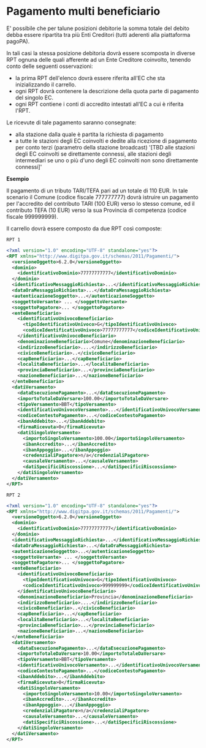 Pagamento multi beneficiario
============================

E' possibile che per talune posizioni debitorie la somma totale del debito debba essere ripartita tra più Enti Creditori (tutti aderenti alla piattaforma pagoPA).

In tali casi la stessa posizione debitoria dovrà essere scomposta in diverse RPT ognuna delle quali afferente ad un Ente Creditore coinvolto, tenendo conto delle seguenti osservazioni:

* la prima RPT dell'elenco dovrà essere riferita all'EC che sta inizializzando il carrello.
* ogni RPT dovrà contenere la descrizione della quota parte di pagamento del singolo EC.
* ogni RPT contiene i conti di accredito intestati all'EC a cui è riferita l'RPT.

Le ricevute di tale pagamento saranno consegnate:

* alla stazione dalla quale è partita la richiesta di pagamento
* a tutte le stazioni degli EC coinvolti e dedite alla ricezione di pagamento per conto terzi (parametro della stazione broadcast)
'[TBD alle stazioni degli EC coinvolti se direttamente connessi, alle stazioni degli intermediari se uno o più d'uno degli EC coinvolti non sono direttamente connessi]'

**Esempio**

Il pagamento di un tributo TARI/TEFA pari ad un totale di 110 EUR. In tale scenario il Comune (codice fiscale 777777777) dovrà istruire un pagamento per l'accredito del contributo TARI (100 EUR) verso lo stesso comune, ed il contributo TEFA (10 EUR) verso la sua Provincia di competenza (codice fiscale 999999999).

Il carrello dovrà essere composto da due RPT così composte:

`RPT 1`

```xml
<?xml version="1.0" encoding="UTF-8" standalone="yes"?>
<RPT xmlns="http://www.digitpa.gov.it/schemas/2011/Pagamenti/">
  <versioneOggetto>6.2.0</versioneOggetto>
  <dominio>
    <identificativoDominio>77777777777</identificativoDominio>
  </dominio>
  <identificativoMessaggioRichiesta>...</identificativoMessaggioRichiesta>
  <dataOraMessaggioRichiesta>...</dataOraMessaggioRichiesta>
  <autenticazioneSoggetto>...</autenticazioneSoggetto>
  <soggettoVersante> ... </soggettoVersante>
  <soggettoPagatore>... </soggettoPagatore>
  <enteBeneficiario>
    <identificativoUnivocoBeneficiario>
      <tipoIdentificativoUnivoco>G</tipoIdentificativoUnivoco>
      <codiceIdentificativoUnivoco>77777777777</codiceIdentificativoUnivoco>
    </identificativoUnivocoBeneficiario>
    <denominazioneBeneficiario>Comune</denominazioneBeneficiario>
    <indirizzoBeneficiario>....</indirizzoBeneficiario>
    <civicoBeneficiario>..</civicoBeneficiario>
    <capBeneficiario>...</capBeneficiario>
    <localitaBeneficiario>...</localitaBeneficiario>
    <provinciaBeneficiario>...</provinciaBeneficiario>
    <nazioneBeneficiario>...</nazioneBeneficiario>
  </enteBeneficiario>
  <datiVersamento>
    <dataEsecuzionePagamento>...</dataEsecuzionePagamento>
    <importoTotaleDaVersare>100.00</importoTotaleDaVersare>
    <tipoVersamento>BBT</tipoVersamento>
    <identificativoUnivocoVersamento>...</identificativoUnivocoVersamento>
    <codiceContestoPagamento>...</codiceContestoPagamento>
    <ibanAddebito>...</ibanAddebito>
    <firmaRicevuta>0</firmaRicevuta>
    <datiSingoloVersamento>
      <importoSingoloVersamento>100.00</importoSingoloVersamento>
      <ibanAccredito>...</ibanAccredito>
      <ibanAppoggio>...</ibanAppoggio>
      <credenzialiPagatore>n/a</credenzialiPagatore>
      <causaleVersamento>...</causaleVersamento>
      <datiSpecificiRiscossione>...</datiSpecificiRiscossione>
    </datiSingoloVersamento>
  </datiVersamento>
</RPT>

```

`RPT 2`

```xml
<?xml version="1.0" encoding="UTF-8" standalone="yes"?>
<RPT xmlns="http://www.digitpa.gov.it/schemas/2011/Pagamenti/">
  <versioneOggetto>6.2.0</versioneOggetto>
  <dominio>
    <identificativoDominio>77777777777</identificativoDominio>
  </dominio>
  <identificativoMessaggioRichiesta>...</identificativoMessaggioRichiesta>
  <dataOraMessaggioRichiesta>...</dataOraMessaggioRichiesta>
  <autenticazioneSoggetto>...</autenticazioneSoggetto>
  <soggettoVersante> ... </soggettoVersante>
  <soggettoPagatore>... </soggettoPagatore>
  <enteBeneficiario>
    <identificativoUnivocoBeneficiario>
      <tipoIdentificativoUnivoco>G</tipoIdentificativoUnivoco>
      <codiceIdentificativoUnivoco>999999999</codiceIdentificativoUnivoco>
    </identificativoUnivocoBeneficiario>
    <denominazioneBeneficiario>Provincia</denominazioneBeneficiario>
    <indirizzoBeneficiario>....</indirizzoBeneficiario>
    <civicoBeneficiario>..</civicoBeneficiario>
    <capBeneficiario>...</capBeneficiario>
    <localitaBeneficiario>...</localitaBeneficiario>
    <provinciaBeneficiario>...</provinciaBeneficiario>
    <nazioneBeneficiario>...</nazioneBeneficiario>
  </enteBeneficiario>
  <datiVersamento>
    <dataEsecuzionePagamento>...</dataEsecuzionePagamento>
    <importoTotaleDaVersare>10.00</importoTotaleDaVersare>
    <tipoVersamento>BBT</tipoVersamento>
    <identificativoUnivocoVersamento>...</identificativoUnivocoVersamento>
    <codiceContestoPagamento>...</codiceContestoPagamento>
    <ibanAddebito>...</ibanAddebito>
    <firmaRicevuta>0</firmaRicevuta>
    <datiSingoloVersamento>
      <importoSingoloVersamento>10.00</importoSingoloVersamento>
      <ibanAccredito>...</ibanAccredito>
      <ibanAppoggio>...</ibanAppoggio>
      <credenzialiPagatore>n/a</credenzialiPagatore>
      <causaleVersamento>...</causaleVersamento>
      <datiSpecificiRiscossione>...</datiSpecificiRiscossione>
    </datiSingoloVersamento>
  </datiVersamento>
</RPT>
```
